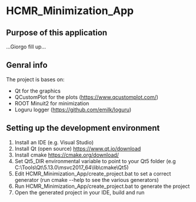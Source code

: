 # HCMR_Minimization_App
## Purpose of this application
...Giorgo fill up...
## Genral info
The project is bases on:
- Qt for the graphics
- QCustomPlot for the plots (https://www.qcustomplot.com/)
- ROOT Minuit2 for minimization
- Loguru logger (https://github.com/emilk/loguru)
## Setting up the development environment
1. Install an IDE (e.g. Visual Studio)
2. Install Qt (open source) https://www.qt.io/download
3. Install cmake https://cmake.org/download/
3. Set Qt5_DIR environmental variable to point to your Qt5 folder (e.g C:\Tools\Qt\5.13.0\msvc2017_64\lib\cmake\Qt5)
4. Edit HCMR_Minimization_App/create_project.bat to set a correct generator (run cmake --help to see the various generators)
5. Run HCMR_Minimization_App/create_project.bat to generate the project
6. Open the generated project in your IDE, build and run
